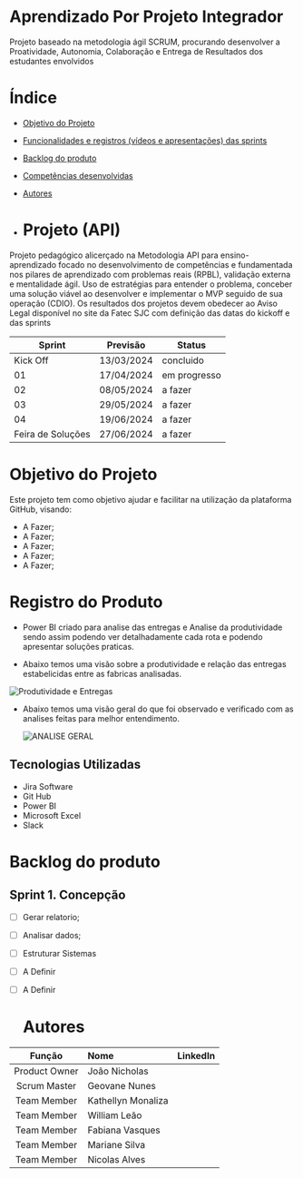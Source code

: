 # Aprendizado Por Projeto Integrador 

Projeto baseado na metodologia ágil SCRUM, procurando desenvolver a Proatividade, Autonomia, Colaboração e Entrega de Resultados dos estudantes envolvidos

# Índice 
* [Objetivo do Projeto](#objetivo-do-projeto)
* [Funcionalidades e registros (vídeos e apresentações) das sprints](#funcionalidades-e-registros-(vídeos-e-apresentações)-das-sprints)
* [Backlog do produto](#Backlog-do-produto)
* [Competências desenvolvidas](#competências-desenvolvidas)
* [Autores](#autores)

* # Projeto (API) 
Projeto pedagógico alicerçado na Metodologia API para ensino-aprendizado focado no desenvolvimento de competências e fundamentada nos pilares de aprendizado com problemas reais (RPBL), validação externa e mentalidade ágil. 
Uso de estratégias para entender o problema, conceber uma solução viável ao desenvolver e implementar o MVP seguido de sua operação (CDIO). 
Os resultados dos projetos devem obedecer ao Aviso Legal disponível no site da Fatec SJC com definição das datas do kickoff e das sprints

Sprint | Previsão | Status|
|------|--------|------|
|Kick Off | 13/03/2024 | concluido|
|01 | 17/04/2024 | em progresso|
|02|  08/05/2024| a fazer |
|03| 29/05/2024 | a fazer|
|04| 19/06/2024 |a fazer |
|Feira de Soluções|27/06/2024 |a fazer |

# Objetivo do Projeto
Este projeto tem como objetivo ajudar e facilitar na utilização da plataforma GitHub, visando:
* A Fazer;
* A Fazer;
* A Fazer;
* A Fazer;
* A Fazer;

# Registro do Produto

* Power BI criado para analise das entregas e Analise da produtividade sendo assim podendo ver detalhadamente cada rota e podendo apresentar soluções praticas.

* Abaixo temos uma visão sobre a produtividade e relação das entregas estabelicidas entre as fabricas analisadas.

![Produtividade e Entregas](https://github.com/Geovane18/API6/assets/163420675/6e5e3e3d-f8bb-41e3-9259-ab2b53852522)


* Abaixo temos uma visão geral do que foi observado e verificado com as analises feitas para melhor entendimento.

  ![ANALISE GERAL ](https://github.com/Geovane18/API6/assets/163420675/a0f0813a-5a5e-471c-8a4d-12830a99c438)






## Tecnologias Utilizadas

* Jira Software
* Git Hub
* Power BI
* Microsoft Excel
* Slack

# Backlog do produto

## Sprint 1. Concepção
- [ ] Gerar relatorio;
- [ ] Analisar dados;
- [ ] Estruturar Sistemas
- [ ] A Definir
- [ ] A Definir

   # Autores
|    Função     | Nome                                  |                                                                                                                                                      LinkedIn       |
| :-----------: | :------------------------------------ | :-------------------------------------------------------------------------------------------------------------------------------------------------------------------------------------------------------------------------------------------------------------------------------------------------------------------------: |
| Product Owner |   João Nicholas | 
| Scrum Master  | Geovane Nunes   |     
| Team Member   | Kathellyn Monaliza  |   
| Team Member   | William Leão  |     
| Team Member   | Fabiana Vasques |     
| Team Member   | Mariane Silva  |     
| Team Member   | Nicolas Alves  |          

